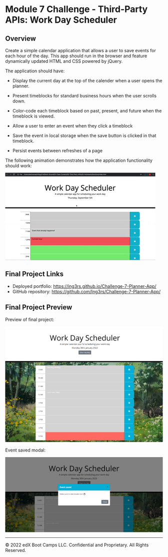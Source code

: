 # Module 7 Challenge - Third-Party APIs: Work Day Scheduler

## Overview

Create a simple calendar application that allows a user to save events for each hour of the day. This app should run in the browser and feature dynamically updated HTML and CSS powered by jQuery.

The application should have: 

* Display the current day at the top of the calender when a user opens the planner.
 
* Present timeblocks for standard business hours when the user scrolls down.
 
* Color-code each timeblock based on past, present, and future when the timeblock is viewed.
 
* Allow a user to enter an event when they click a timeblock

* Save the event in local storage when the save button is clicked in that timeblock.

* Persist events between refreshes of a page

The following animation demonstrates how the application functionality should work:

![A user clicks on slots on the color-coded calendar and edits the events.](./assets/images/05-third-party-apis-homework-demo.gif)


## Final Project Links

* Deployed portfolio: https://ing3rs.github.io/Challenge-7-Planner-App/
* GitHub repository: https://github.com/Ing3rs/Challenge-7-Planner-App/


## Final Project Preview

Preview of final project: 

![portfolio demo](https://github.com/Ing3rs/Challenge-7-Planner-App/blob/main/assets/images/daily-planner-screenshot.png)

Event saved modal: 

![portfolio demo](https://github.com/Ing3rs/Challenge-7-Planner-App/blob/main/assets/images/event-saved-screenshot.jpg)

---
© 2022 edX Boot Camps LLC. Confidential and Proprietary. All Rights Reserved.
